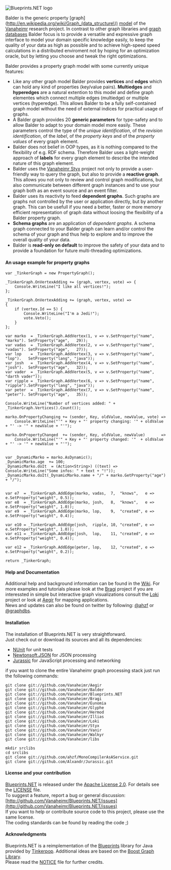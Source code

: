 ![Blueprints.NET logo](/Vanaheimr/blueprints.NET/raw/master/logo.png)

Balder is the generic property [graph](http://en.wikipedia.org/wiki/Graph_(data_structure\))
[model](http://en.wikipedia.org/wiki/Graph_theory) of the [Vanaheimr](http://vanaheimr.eu) research
project. In contrast to other graph libraries and [graph databases](http://en.wikipedia.org/wiki/Graph_database)
Balder focus is to provide a versatile and expressive graph interface to model your domain specific
knowledge easily, to keep the quality of your data as high as possible and to achieve high-speed speed
calculations in a distributed enviroment not by hoping for an optimization oracle, but by letting
you choose and tweak the right optimizations.

Balder provides a property graph model with some currently unique features:

 - Like any other graph model Balder provides **vertices** and **edges** which can hold any kind of properties
   (key/value pairs). **Multiedges** and **hyperedges** are a natural extention to this model and define graph
   elementes which connect multiple edges (multiedge) or multiple vertices (hyperedge). This allows Balder to
   be a fully self-contained graph model without the need of external indices for practical usage of graphs.
 - A Balder graph provides 20 **generic parameters** for type-safety and to allow Balder to adapt to your
   domain model more easily. These parameters control the type of the *unique identification*, of the *revision
   identification*, of the *label*, of the *property keys* and of the *property values* of every graph element.
 - Balder does not belief in OOP types, as it is nothing compared to the flexibility of e.g. RDF schema. Therefore
   Balder uses a light-weight approach of **labels** for every graph element to describe the intended nature of
   this graph element.
 - Balder uses the [Vanaheimr Styx](http://www.github.com/Vanaheimr/Styx) project not only to provide a user-friendly
   way to query the graph, but also to provide a **reactive graph**. This allows you not only to review and
   control graph modifications, but also communicate between different graph instances and to use your graph
   both as an event source and an event filter.
 - Balder uses its reactivity to feed **dependent graphs**. Such graphs are graphs not controlled by the user
   or application directly, but by another graph. This can be usefull if you need a better, faster or more memory
   efficient representation of graph data without loosing the flexibility of a Balder property graph.
 - **Schema graphs** are an application of *dependent graphs*. A schema graph connected to your Balder graph can
   learn and/or control the schema of your graph and thus help to explore and to improve the overall quality of
   your data.
 - Balder is **read-only on default** to improve the safety of your data and to provide a foundation for future
   multi-threading optimizations.


#### An usage example for property graphs

    var _TinkerGraph = new PropertyGraph();

    _TinkerGraph.OnVertexAdding += (graph, vertex, vote) => {
        Console.WriteLine("I like all vertices!");
    };

    _TinkerGraph.OnVertexAdding += (graph, vertex, vote) =>
    {
        if (vertex.Id == 5) {
            Console.WriteLine("I'm a Jedi!");
            vote.Veto();
        }
    };

    var marko  = _TinkerGraph.AddVertex(1, v => v.SetProperty("name", "marko"). SetProperty("age",   29));
    var vadas  = _TinkerGraph.AddVertex(2, v => v.SetProperty("name", "vadas"). SetProperty("age",   27));
    var lop    = _TinkerGraph.AddVertex(3, v => v.SetProperty("name", "lop").   SetProperty("lang", "java"));
    var josh   = _TinkerGraph.AddVertex(4, v => v.SetProperty("name", "josh").  SetProperty("age",   32));
    var vader  = _TinkerGraph.AddVertex(5, v => v.SetProperty("name", "darth vader"));
    var ripple = _TinkerGraph.AddVertex(6, v => v.SetProperty("name", "ripple").SetProperty("lang", "java"));
    var peter  = _TinkerGraph.AddVertex(7, v => v.SetProperty("name", "peter"). SetProperty("age",   35));

    Console.WriteLine("Number of vertices added: " + _TinkerGraph.Vertices().Count());

    marko.OnPropertyChanging += (sender, Key, oldValue, newValue, vote) =>
        Console.WriteLine("'" + Key + "' property changing: '" + oldValue + "' -> '" + newValue + "'");

    marko.OnPropertyChanged  += (sender, Key, oldValue, newValue)       =>
        Console.WriteLine("'" + Key + "' property changed: '"  + oldValue + "' -> '" + newValue + "'");


    var _DynamicMarko = marko.AsDynamic();
    _DynamicMarko.age  += 100;
    _DynamicMarko.doIt  = (Action<String>) ((text) => Console.WriteLine("Some infos: " + text + "!"));
    _DynamicMarko.doIt(_DynamicMarko.name + "/" + marko.GetProperty("age") + "/");


    var e7  = _TinkerGraph.AddEdge(marko, vadas,  7,  "knows",   e => e.SetProperty("weight", 0.5));
    var e8  = _TinkerGraph.AddEdge(marko, josh,   8,  "knows",   e => e.SetProperty("weight", 1.0));
    var e9  = _TinkerGraph.AddEdge(marko, lop,    9,  "created", e => e.SetProperty("weight", 0.4));

    var e10 = _TinkerGraph.AddEdge(josh,  ripple, 10, "created", e => e.SetProperty("weight", 1.0));
    var e11 = _TinkerGraph.AddEdge(josh,  lop,    11, "created", e => e.SetProperty("weight", 0.4));

    var e12 = _TinkerGraph.AddEdge(peter, lop,    12, "created", e => e.SetProperty("weight", 0.2));

    return _TinkerGraph;


#### Help and Documentation

Additional help and background information can be found in the [Wiki](http://github.com/Vanaheimr/Blueprints.NET/wiki).
For more examples and tutorials please look at the [Bragi](http://github.com/Vanaheimr/Bragi) project if you are interessted
in simple but interactive graph visualizations consult the [Loki](http://github.com/Vanaheimr/Loki) project or look at [Aegir](http://github.com/Vanaheimr/Aegir) for mapping applications.    
News and updates can also be found on twitter by following: [@ahzf](http://www.twitter.com/ahzf) or [@graphdbs](http://www.twitter.com/graphdbs).

#### Installation

The installation of Blueprints.NET is very straightforward.    
Just check out or download its sources and all its dependencies:

- [NUnit](http://www.nunit.org/) for unit tests
- [Newtonsoft.JSON](http://github.com/JamesNK/Newtonsoft.Json) for JSON processing
- [Jurassic](http://github.com/Alxandr/Jurassic) for JavaScript processing and networking

if you want to clone the entire Vanaheimr graph processing stack just run the following commands:

    git clone git://github.com/Vanaheimr/Aegir
    git clone git://github.com/Vanaheimr/Balder
    git clone git://github.com/Vanaheimr/Blueprints.NET
    git clone git://github.com/Vanaheimr/Bragi
    git clone git://github.com/Vanaheimr/Eunomia
    git clone git://github.com/Vanaheimr/Glyphe
    git clone git://github.com/Vanaheimr/Hermod
    git clone git://github.com/Vanaheimr/Illias
    git clone git://github.com/Vanaheimr/Loki
    git clone git://github.com/Vanaheimr/Styx
    git clone git://github.com/Vanaheimr/Vanir
    git clone git://github.com/Vanaheimr/Walkyr
    git clone git://github.com/Vanaheimr/libs
        
    mkdir srclibs
    cd srclibs
    git clone git://github.com/ahzf/MonoCompilerAsAService.git
    git clone git://github.com/Alxandr/Jurassic.git

#### License and your contribution

[Blueprints.NET](http://github.com/ahzf/blueprints.NET) is released under the [Apache License 2.0](http://www.apache.org/licenses/LICENSE-2.0). For details see the [LICENSE](/Vanaheimr/Blueprints.NET/blob/master/LICENSE) file.    
To suggest a feature, report a bug or general discussion: [http://github.com/Vanaheimr/Blueprints.NET/issues](http://github.com/Vanaheimr/Blueprints.NET/issues)    
If you want to help or contribute source code to this project, please use the same license.   
The coding standards can be found by reading the code ;)

#### Acknowledgments

Blueprints.NET is a reimplementation of the [Blueprints](http://github.com/tinkerpop/blueprints) library for Java
provided by [Tinkerpop](http://tinkerpop.com). Additional ideas are based on the [Boost Graph Library](http://www.boost.org/doc/libs/1_47_0/libs/graph/doc/index.html).    
Please read the [NOTICE](/Vanaheimr/Blueprints.NET/blob/master/NOTICE) file for further credits.
